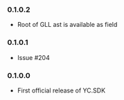 ### 0.1.0.2
* Root of GLL ast is available as field

### 0.1.0.1
* Issue #204

### 0.1.0.0
* First official release of YC.SDK